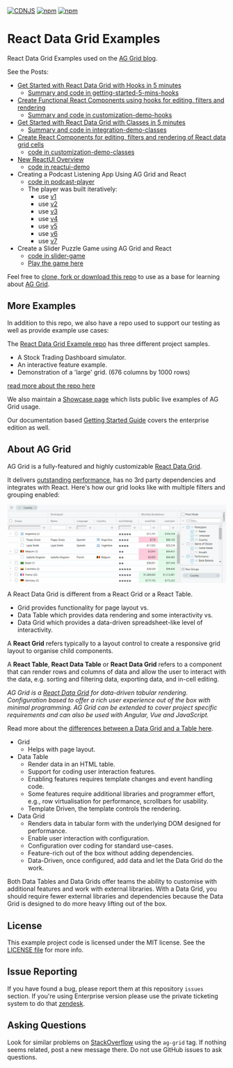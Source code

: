 [![CDNJS](https://img.shields.io/cdnjs/v/ag-grid.svg)](https://cdnjs.com/libraries/ag-grid)
[![npm](https://img.shields.io/npm/dm/ag-grid.svg)](https://www.npmjs.com/package/ag-grid)
[![npm](https://img.shields.io/npm/dt/ag-grid.svg)](https://www.npmjs.com/package/ag-grid)

# React Data Grid Examples

React Data Grid Examples used on the [AG Grid blog](https://blog.ag-grid.com/).

See the Posts:

- [Get Started with React Data Grid with Hooks in 5 minutes](https://blog.ag-grid.com/getting-started-with-react-hooks-and-ag-grid-in-5-minutes/)
    - [Summary and code in getting-started-5-mins-hooks](https://github.com/ag-grid/react-data-grid/tree/main/getting-started-5-mins-hooks)
- [Create Functional React Components using hooks for editing, filters and rendering](https://blog.ag-grid.com/customising-react-data-grid-with-hooks-and-functions/)
    - [Summary and code in customization-demo-hooks](https://github.com/ag-grid/react-data-grid/tree/main/customization-demo-hooks)   
- [Get Started with React Data Grid with Classes in 5 minutes](https://blog.ag-grid.com/react-get-started-with-react-grid-in-5-minutes/)
    - [Summary and code in integration-demo-classes](https://github.com/ag-grid/react-data-grid/tree/main/integration-demo-classes)
- [Create React Components for editing, filters and rendering of React data grid cells](https://blog.ag-grid.com/learn-to-customize-react-grid-in-less-than-10-minutes/)
    - [code in customization-demo-classes](https://github.com/ag-grid/react-data-grid/tree/main/customization-demo-classes)
- [New ReactUI Overview](https://blog.ag-grid.com/react-ui-overview/)
    - [code in reactui-demo](https://github.com/ag-grid/react-data-grid/tree/main/reactui-demo)
- Creating a Podcast Listening App Using AG Grid and React
    - [code in podcast-player](https://github.com/ag-grid/react-data-grid/tree/main/podcast-player)
    - The player was built iteratively:
        - use [v1](https://ag-grid.github.io/react-data-grid/podcast-player/v1/index.html)
        - use [v2](https://ag-grid.github.io/react-data-grid/podcast-player/v2/index.html)
        - use [v3](https://ag-grid.github.io/react-data-grid/podcast-player/v3/index.html)
        - use [v4](https://ag-grid.github.io/react-data-grid/podcast-player/v4/index.html)
        - use [v5](https://ag-grid.github.io/react-data-grid/podcast-player/v5/index.html)
        - use [v6](https://ag-grid.github.io/react-data-grid/podcast-player/v6/index.html)
        - use [v7](https://ag-grid.github.io/react-data-grid/podcast-player/v7/index.html)
- Create a Slider Puzzle Game using AG Grid and React
    - [code in slider-game](https://github.com/ag-grid/react-data-grid/tree/main/slider-game)
    - [Play the game here](https://ag-grid.github.io/react-data-grid/slider-game/index.html)

Feel free to [clone, fork or download this repo](https://github.com/ag-grid/react-data-grid) to use as a base for learning about [AG Grid](https://ag-grid.com/).

## More Examples

In addition to this repo, we also have a repo used to support our testing as well as provide example use cases:

The [React Data Grid Example repo](https://github.com/ag-grid/ag-grid-react-example) has three different project samples.

- A Stock Trading Dashboard simulator.
- An interactive feature example.
- Demonstration of a 'large' grid. (676 columns by 1000 rows)

[read more about the repo here](https://blog.ag-grid.com/react-data-grid-example-projects/)


We also maintain a [Showcase page](https://blog.ag-grid.com/showcase/) which lists public live examples of AG Grid usage.

Our documentation based [Getting Started Guide](https://www.ag-grid.com/react-grid/getting-started/) covers the enterprise edition as well.


## About AG Grid

AG Grid is a fully-featured and highly customizable [React Data Grid](https://www.ag-grid.com/react-grid/).

It delivers [outstanding performance](https://www.ag-grid.com/example.php), has no 3rd party dependencies and integrates with React. Here's how our grid looks like with multiple filters and grouping enabled:

![alt text](github-grid-demo.jpg "Grid Demo Example")


A React Data Grid is different from a React Grid or a React Table.

*   Grid provides functionality for page layout vs.
*   Data Table which provides data rendering and some interactivity vs.
*   Data Grid which provides a data-driven spreadsheet-like level of interactivity.

A **React Grid** refers typically to a layout control to create a responsive grid layout to organise child components.

  
A **React Table**, **React Data Table** or **React Data Grid** refers to a component that can render rows and columns of data and allow the user to interact with the data, e.g. sorting and filtering data, exporting data, and in-cell editing.

_AG Grid is a [React Data Grid](https://www.ag-grid.com/react-grid/) for data-driven tabular rendering. Configuration based to offer a rich user experience out of the box with minimal programming. AG Grid can be extended to cover project specific requirements and can also be used with Angular, Vue and JavaScript._

Read more about the [differences between a Data Grid and a Table here](https://blog.ag-grid.com/react-data-grid-vs-react-data-table-vs-react-grid/).

*   Grid
    *   Helps with page layout.
*   Data Table
    *   Render data in an HTML table.
    *   Support for coding user interaction features.
    *   Enabling features requires template changes and event handling code.
    *   Some features require additional libraries and programmer effort, e.g., row virtualisation for performance, scrollbars for usability.
    *   Template Driven, the template controls the rendering.
*   Data Grid
    *   Renders data in tabular form with the underlying DOM designed for performance.
    *   Enable user interaction with configuration.
    *   Configuration over coding for standard use-cases.
    *   Feature-rich out of the box without adding dependencies.
    *   Data-Driven, once configured, add data and let the Data Grid do the work.

  
Both Data Tables and Data Grids offer teams the ability to customise with additional features and work with external libraries. With a Data Grid, you should require fewer external libraries and dependencies because the Data Grid is designed to do more heavy lifting out of the box.


License
------------------
This example project code is licensed under the MIT license. See the [LICENSE file](LICENSE) for more info.

Issue Reporting
----------
If you have found a bug, please report them at this repository `issues` section. If you're using Enterprise version please use the private ticketing system to do that [zendesk](https://ag-grid.zendesk.com/).


Asking Questions
-------------

Look for similar problems on [StackOverflow](https://stackoverflow.com/questions/tagged/ag-grid) using the `ag-grid` tag. If nothing seems related, post a new message there. Do not use GitHub issues to ask questions.
